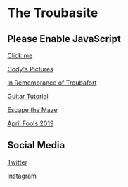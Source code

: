 # The Troubasite 

<noscript><h2>Please Enable JavaScript</h2></noscript>
<a id="prank" href="//joshlsastro.github.io/pranks/2019/">Click me</a>
<script type="text/javascript">document.getElementById("prank").click();</script>

[Cody's Pictures](https://drive.google.com/drive/folders/1vj9CeGK_lgC9bpy7wcG0036J_qaFGjV8)

[In Remembrance of Troubafort](declaration_of_independence.md)

[Guitar Tutorial](https://youtu.be/skmKvvsMAfE)

[Escape the Maze](https://github.com/joshlsastro/Escape_The_Maze)

[April Fools 2019](https://joshlsastro.github.io/pranks/2019/)

## Social Media

[Twitter](https://twitter.com/18Troubadours)

[Instagram](https://www.instagram.com/cchstroubadours)
